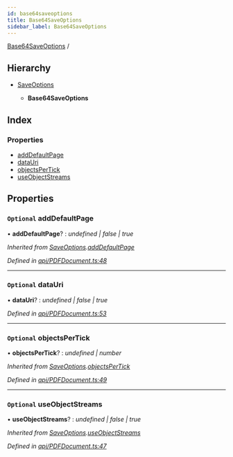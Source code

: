 ```yaml
---
id: base64saveoptions
title: Base64SaveOptions
sidebar_label: Base64SaveOptions
---
```


[Base64SaveOptions](base64saveoptions.md) /

## Hierarchy

* [SaveOptions](saveoptions.md)

  * **Base64SaveOptions**

## Index

### Properties

* [addDefaultPage](base64saveoptions.md#optional-adddefaultpage)
* [dataUri](base64saveoptions.md#optional-datauri)
* [objectsPerTick](base64saveoptions.md#optional-objectspertick)
* [useObjectStreams](base64saveoptions.md#optional-useobjectstreams)

## Properties

### `Optional` addDefaultPage

• **addDefaultPage**? : *undefined | false | true*

*Inherited from [SaveOptions](saveoptions.md).[addDefaultPage](saveoptions.md#optional-adddefaultpage)*

*Defined in [api/PDFDocument.ts:48](https://github.com/Hopding/pdf-lib-docs/blob/36487a6/pdf-lib/src/api/PDFDocument.ts#L48)*

___

### `Optional` dataUri

• **dataUri**? : *undefined | false | true*

*Defined in [api/PDFDocument.ts:53](https://github.com/Hopding/pdf-lib-docs/blob/36487a6/pdf-lib/src/api/PDFDocument.ts#L53)*

___

### `Optional` objectsPerTick

• **objectsPerTick**? : *undefined | number*

*Inherited from [SaveOptions](saveoptions.md).[objectsPerTick](saveoptions.md#optional-objectspertick)*

*Defined in [api/PDFDocument.ts:49](https://github.com/Hopding/pdf-lib-docs/blob/36487a6/pdf-lib/src/api/PDFDocument.ts#L49)*

___

### `Optional` useObjectStreams

• **useObjectStreams**? : *undefined | false | true*

*Inherited from [SaveOptions](saveoptions.md).[useObjectStreams](saveoptions.md#optional-useobjectstreams)*

*Defined in [api/PDFDocument.ts:47](https://github.com/Hopding/pdf-lib-docs/blob/36487a6/pdf-lib/src/api/PDFDocument.ts#L47)*